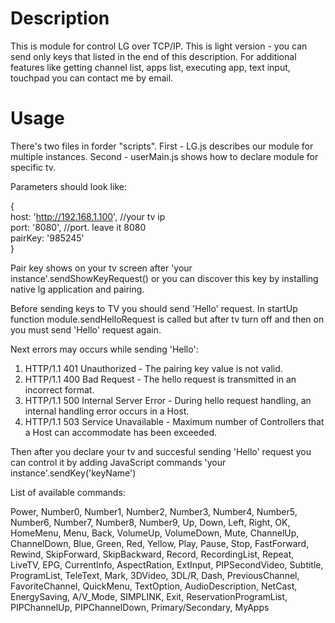 Description
=============

This is module for control LG over TCP/IP. This is light version - you can send only keys that listed in the end of this description. For additional features like getting channel list, apps list, executing app, text input, touchpad you can contact me by email.


Usage
=============

There's two files in forder "scripts". First - LG.js describes our module for multiple instances. Second - userMain.js shows how to declare module for specific tv. 

Parameters should look like:

{<br>
        host: 'http://192.168.1.100', //your tv ip<br>
        port: '8080', //port. leave it 8080<br>
        pairKey: '985245'<br>
}

Pair key shows on your tv screen after 'your instance'.sendShowKeyRequest() or you can discover this key by installing native lg application and pairing. 

Before sending keys to TV you should send 'Hello' request. In startUp function module.sendHelloRequest is called but after tv turn off and then on you must send 'Hello' request again.

Next errors may occurs while sending 'Hello': <br>

1) HTTP/1.1 401 Unauthorized - The pairing key value is not valid.<br>
2) HTTP/1.1 400 Bad Request - The hello request is transmitted in an incorrect format.<br>
3) HTTP/1.1 500 Internal Server Error - During hello request handling, an internal handling error occurs in a Host.<br>
4) HTTP/1.1 503 Service Unavailable - Maximum number of Controllers that a Host can accommodate has been exceeded.


Then after you declare your tv and succesful sending 'Hello' request you can control it by adding JavaScript commands 'your instance'.sendKey('keyName')

List of available commands:

Power,
Number0,
Number1,
Number2,
Number3,
Number4,
Number5,
Number6,
Number7,
Number8,
Number9,
Up,
Down,
Left,
Right,
OK,
HomeMenu,
Menu,
Back,
VolumeUp,
VolumeDown,
Mute,
ChannelUp,
ChannelDown,
Blue,
Green,
Red,
Yellow,
Play,
Pause,
Stop,
FastForward,
Rewind,
SkipForward,
SkipBackward,
Record,
RecordingList,
Repeat,
LiveTV,
EPG,
CurrentInfo,
AspectRation,
ExtInput,
PIPSecondVideo,
Subtitle,
ProgramList,
TeleText,
Mark,
3DVideo,
3DL/R,
Dash,
PreviousChannel,
FavoriteChannel,
QuickMenu,
TextOption,
AudioDescription,
NetCast,
EnergySaving,
A/V_Mode,
SIMPLINK,
Exit,
ReservationProgramList,
PIPChannelUp,
PIPChannelDown,
Primary/Secondary,
MyApps
